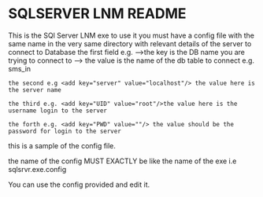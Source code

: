 # SQLSERVER LNM README

This is the SQl Server LNM exe 
to use it you must have a config file with the same name in the very same directory
with relevant details of the server to connect to Database
    the first field e.g. <add key="Dbname" value="sms_in"/>
      -->the key is the DB name you are trying to connect to
      --> the value is the name of the db table  to connect e.g. sms_in
    
    the second e.g <add key="server" value="localhost"/> the value here is the server name
    
    the third e.g. <add key="UID" value="root"/>the value here is the username login to the server
    
    the forth e.g. <add key="PWD" value=""/> the value should be the password for login to the server

this is a sample of the config file.

<?xml version="1.0" encoding="utf-8" ?>
<configuration>
  <appSettings>
    <add key="DB" value="sms_in"/>
    <add key="server" value="localhost"/>
    <add key="UID" value="root"/>
    <add key="PWD" value=""/>
  </appSettings>
</configuration> 

the name of the config MUST EXACTLY be like the name of the exe i.e sqlsrvr.exe.config 

You can use the config provided and edit it.
